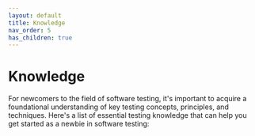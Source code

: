 ```yaml
---
layout: default
title: Knowledge
nav_order: 5
has_children: true
---
```


# Knowledge

For newcomers to the field of software testing, it's important to acquire a foundational understanding of key testing concepts, principles, and techniques. Here's a list of essential testing knowledge that can help you get started as a newbie in software testing: